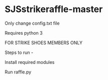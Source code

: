 # SJSstrikeraffle-master

Only change config.txt file


Requires python 3


FOR STRIKE SHOES MEMBERS ONLY


Steps to run - 

Install required modules

Run raffle.py
